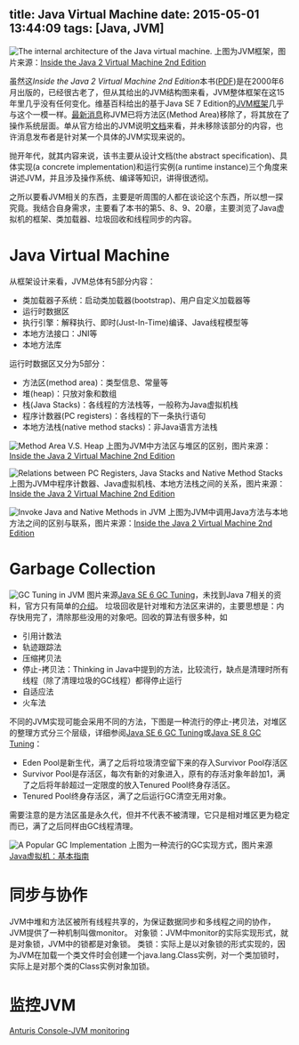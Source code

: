 title: Java Virtual Machine
date: 2015-05-01 13:44:09
tags: [Java, JVM]
---

![The internal architecture of the Java virtual machine.](/blogs/img/about-jvm-architecture.jpg)
上图为JVM框架，图片来源：[Inside the Java 2 Virtual Machine 2nd Edition](http://www.artima.com/insidejvm/ed2/jvm2.html)

<!-- more -->

虽然这*Inside the Java 2 Virtual Machine 2nd Edition*本书([PDF](http://mihaimoldovan.com/download/Inside-Java-Virtual-Machine.pdf))是在2000年6月出版的，已经很古老了，但从其给出的JVM结构图来看，JVM整体框架在这15年里几乎没有任何变化。维基百科给出的基于Java SE 7 Edition的[JVM框架](http://upload.wikimedia.org/wikipedia/commons/thumb/d/dd/JvmSpec7.png/400px-JvmSpec7.png)几乎与这个一模一样。[最新消息](https://anturis.com/blog/java-virtual-machine-the-essential-guide/)称JVM已将方法区(Method Area)移除了，将其放在了操作系统层面。单从官方给出的JVM说明[文档](https://docs.oracle.com/javase/specs/jvms/se8/html/jvms-2.html#jvms-2.5.4)来看，并未移除该部分的内容，也许消息发布者是针对某一个具体的JVM实现来说的。

抛开年代，就其内容来说，该书主要从设计文档(the abstract specification)、具体实现(a concrete implementation)和运行实例(a runtime instance)三个角度来讲述JVM，并且涉及操作系统、编译等知识，讲得很透彻。

之所以要看JVM相关的东西，主要是听周围的人都在谈论这个东西，所以想一探究竟。我结合自身需求，主要看了本书的第5、8、9、20章，主要浏览了Java虚拟机的框架、类加载器、垃圾回收和线程同步的内容。

# Java Virtual Machine
从框架设计来看，JVM总体有5部分内容：
* 类加载器子系统：启动类加载器(bootstrap)、用户自定义加载器等
* 运行时数据区
* 执行引擎：解释执行、即时(Just-In-Time)编译、Java线程模型等
* 本地方法接口：JNI等
* 本地方法库

运行时数据区又分为5部分：
* 方法区(method area)：类型信息、常量等
* 堆(heap)：只放对象和数组
* 栈(Java Stacks)：各线程的方法栈等，一般称为Java虚拟机栈
* 程序计数器(PC registers)：各线程的下一条执行语句
* 本地方法栈(native method stacks)：非Java语言方法栈

![Method Area V.S. Heap](/blogs/img/about-jvm-method-area-heap.jpg)
上图为JVM中方法区与堆区的区别，图片来源：[Inside the Java 2 Virtual Machine 2nd Edition](http://www.artima.com/insidejvm/ed2/jvm2.html)

![Relations between PC Registers, Java Stacks and Native Method Stacks](/blogs/img/about-jvm-pc-stack-native-method-stack-relations.jpg)
上图为JVM中程序计数器、Java虚拟机栈、本地方法栈之间的关系，图片来源：[Inside the Java 2 Virtual Machine 2nd Edition](http://www.artima.com/insidejvm/ed2/jvm2.html)

![Invoke Java and Native Methods in JVM](/blogs/img/about-jvm-invokes-java-and-native-methods.jpg)
上图为JVM中调用Java方法与本地方法之间的区别与联系，图片来源：[Inside the Java 2 Virtual Machine 2nd Edition](http://www.artima.com/insidejvm/ed2/jvm9.html)

# Garbage Collection
![GC Tuning in JVM](/blogs/img/about-jvm-gc-tuning.png)
图片来源[Java SE 6 GC Tuning](http://www.oracle.com/technetwork/java/javase/gc-tuning-6-140523.html)，未找到Java 7相关的资料，官方只有简单的[介绍](http://docs.oracle.com/javase/7/docs/technotes/guides/vm/)。
垃圾回收是针对堆和方法区来讲的，主要思想是：内存快用完了，清除那些没用的对象吧。回收的算法有很多种，如
* 引用计数法
* 轨迹跟踪法
* 压缩拷贝法
* 停止-拷贝法：Thinking in Java中提到的方法，比较流行，缺点是清理时所有线程（除了清理垃圾的GC线程）都得停止运行
* 自适应法
* 火车法

不同的JVM实现可能会采用不同的方法，下图是一种流行的停止-拷贝法，对堆区的整理方式分三个层级，详细参阅[Java SE 6 GC Tuning](http://www.oracle.com/technetwork/java/javase/gc-tuning-6-140523.html)或[Java SE 8 GC Tuning](http://docs.oracle.com/javase/8/docs/technotes/guides/vm/gctuning/index.html)：
* Eden Pool是新生代，满了之后将垃圾清空留下来的存入Survivor Pool存活区
* Survivor Pool是存活区，每次有新的对象进入，原有的存活对象年龄加1，满了之后将年龄超过一定限度的放入Tenured Pool终身存活区。
* Tenured Pool终身存活区，满了之后运行GC清空无用对象。

需要注意的是方法区虽是永久代，但并不代表不被清理，它只是相对堆区更为稳定而已，满了之后同样由GC线程清理。

![A Popular GC Implementation](/blogs/img/about-jvm-architecture-with-gc.png)
上图为一种流行的GC实现方式，图片来源[Java虚拟机：基本指南](https://anturis.com/blog/java-virtual-machine-the-essential-guide/)

# 同步与协作
JVM中堆和方法区被所有线程共享的，为保证数据同步和多线程之间的协作，JVM提供了一种机制叫做monitor。
对象锁：JVM中monitor的实际实现形式，就是对象锁，JVM中的锁都是对象锁。
类锁：实际上是以对象锁的形式实现的，因为JVM在加载一个类文件时会创建一个java.lang.Class实例，对一个类加锁时，实际上是对那个类的Class实例对象加锁。

# 监控JVM
[Anturis Console-JVM monitoring](https://anturis.com/jvm-monitoring/)